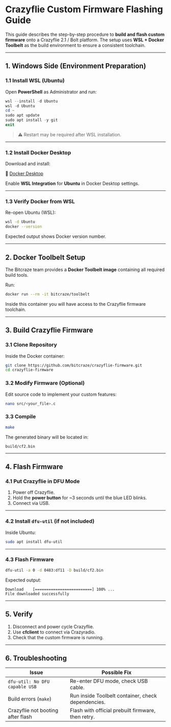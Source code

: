 

# Crazyflie Custom Firmware Flashing Guide

This guide describes the step-by-step procedure to **build and flash custom firmware** onto a Crazyflie 2.1 / Bolt platform.
The setup uses **WSL + Docker Toolbelt** as the build environment to ensure a consistent toolchain.

---

## 1. Windows Side (Environment Preparation)

### 1.1 Install WSL (Ubuntu)

Open **PowerShell** as Administrator and run:

```powershell
wsl --install -d Ubuntu
wsl -d Ubuntu
cd ~
sudo apt update
sudo apt install -y git
exit
```

> ⚠️ Restart may be required after WSL installation.

---

### 1.2 Install Docker Desktop

Download and install:

🔗 [Docker Desktop](https://www.docker.com/products/docker-desktop/?utm_source=chatgpt.com)

Enable **WSL Integration** for **Ubuntu** in Docker Desktop settings.

---

### 1.3 Verify Docker from WSL

Re-open Ubuntu (WSL):

```bash
wsl -d Ubuntu
docker --version
```

Expected output shows Docker version number.

---

## 2. Docker Toolbelt Setup

The Bitcraze team provides a **Docker Toolbelt image** containing all required build tools.

Run:

```bash
docker run --rm -it bitcraze/toolbelt
```

Inside this container you will have access to the Crazyflie firmware toolchain.

---

## 3. Build Crazyflie Firmware

### 3.1 Clone Repository

Inside the Docker container:

```bash
git clone https://github.com/bitcraze/crazyflie-firmware.git
cd crazyflie-firmware
```

### 3.2 Modify Firmware (Optional)

Edit source code to implement your custom features:

```bash
nano src/<your_file>.c
```

### 3.3 Compile

```bash
make
```

The generated binary will be located in:

```
build/cf2.bin
```

---

## 4. Flash Firmware

### 4.1 Put Crazyflie in DFU Mode

1. Power off Crazyflie.
2. Hold the **power button** for \~3 seconds until the blue LED blinks.
3. Connect via USB.

---

### 4.2 Install `dfu-util` (if not included)

Inside Ubuntu:

```bash
sudo apt install dfu-util
```

---

### 4.3 Flash Firmware

```bash
dfu-util -a 0 -d 0483:df11 -D build/cf2.bin
```

Expected output:

```
Download    [=========================] 100% ...
File downloaded successfully
```

---

## 5. Verify

1. Disconnect and power cycle Crazyflie.
2. Use **cfclient** to connect via Crazyradio.
3. Check that the custom firmware is running.

---

## 6. Troubleshooting

| Issue                             | Possible Fix                                       |
| --------------------------------- | -------------------------------------------------- |
| `dfu-util: No DFU capable USB`    | Re-enter DFU mode, check USB cable.                |
| Build errors (`make`)             | Run inside Toolbelt container, check dependencies. |
| Crazyflie not booting after flash | Flash with official prebuilt firmware, then retry. |


